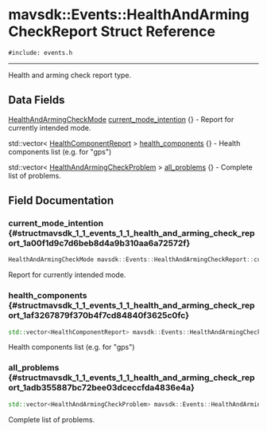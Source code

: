 # mavsdk::Events::HealthAndArmingCheckReport Struct Reference
`#include: events.h`

----


Health and arming check report type. 


## Data Fields


[HealthAndArmingCheckMode](structmavsdk_1_1_events_1_1_health_and_arming_check_mode.md) [current_mode_intention](#structmavsdk_1_1_events_1_1_health_and_arming_check_report_1a00f1d9c7d6beb8d4a9b310aa6a72572f) {} - Report for currently intended mode.

std::vector< [HealthComponentReport](structmavsdk_1_1_events_1_1_health_component_report.md) > [health_components](#structmavsdk_1_1_events_1_1_health_and_arming_check_report_1af3267879f370b4f7cd84840f3625c0fc) {} - Health components list (e.g. for "gps")

std::vector< [HealthAndArmingCheckProblem](structmavsdk_1_1_events_1_1_health_and_arming_check_problem.md) > [all_problems](#structmavsdk_1_1_events_1_1_health_and_arming_check_report_1adb355887bc72bee03dceccfda4836e4a) {} - Complete list of problems.


## Field Documentation


### current_mode_intention {#structmavsdk_1_1_events_1_1_health_and_arming_check_report_1a00f1d9c7d6beb8d4a9b310aa6a72572f}

```cpp
HealthAndArmingCheckMode mavsdk::Events::HealthAndArmingCheckReport::current_mode_intention {}
```


Report for currently intended mode.


### health_components {#structmavsdk_1_1_events_1_1_health_and_arming_check_report_1af3267879f370b4f7cd84840f3625c0fc}

```cpp
std::vector<HealthComponentReport> mavsdk::Events::HealthAndArmingCheckReport::health_components {}
```


Health components list (e.g. for "gps")


### all_problems {#structmavsdk_1_1_events_1_1_health_and_arming_check_report_1adb355887bc72bee03dceccfda4836e4a}

```cpp
std::vector<HealthAndArmingCheckProblem> mavsdk::Events::HealthAndArmingCheckReport::all_problems {}
```


Complete list of problems.

